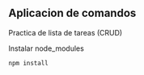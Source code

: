 ## Aplicacion de comandos

Practica de lista de tareas (CRUD)

Instalar node_modules

```
npm install
```